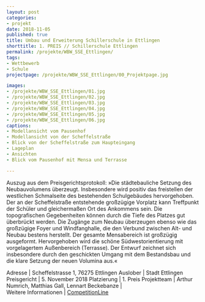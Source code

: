 ```yaml
---
layout: post
categories:
- projekt
date: 2018-11-05
published: true
title: Umbau und Erweiterung Schillerschule in Ettlingen
shorttitle: 1. PREIS // Schillerschule Ettlingen
permalink: /projekte/WBW_SSE_Ettlingen/
tags: 
- Wettbewerb
- Schule
projectpage: /projekte/WBW_SSE_Ettlingen/00_Projektpage.jpg

images:
- /projekte/WBW_SSE_Ettlingen/01.jpg
- /projekte/WBW_SSE_Ettlingen/02.jpg
- /projekte/WBW_SSE_Ettlingen/03.jpg
- /projekte/WBW_SSE_Ettlingen/04.jpg
- /projekte/WBW_SSE_Ettlingen/05.jpg
- /projekte/WBW_SSE_Ettlingen/06.jpg
captions:
- Modellansicht vom Pausenhof
- Modellansicht von der Scheffelstraße
- Blick von der Scheffelstraße zum Haupteingang
- Lageplan
- Ansichten
- Blick vom Pausenhof mit Mensa und Terrasse

---
```

Auszug aus dem Preisgerichtsprotokoll: »Die städtebauliche Setzung des Neubauvolumens überzeugt. Insbesondere wird positiv das freistellen der westlichen Schmalseite des bestehenden Schulgebäudes hervorgehoben. Der an der Scheffelstraße entstehende großzügige Vorplatz kann Treffpunkt der Schüler und gleichermaßen Ort des Ankommens sein. Die topografischen Gegebenheiten können durch die Tiefe des Platzes gut überbrückt werden. Die Zugänge zum Neubau überzeugen ebenso wie das großzügige Foyer und Windfanghalle, die den Verbund zwischen Alt- und Neubau bestens herstellt. Der gesamte Mensabereich ist großzügig ausgeformt. Hervorgehoben wird die schöne Südwestorientierung mit vorgelagertem Außenbereich (Terrasse). Der Entwurf zeichnet sich insbesondere durch den geschickten Umgang mit dem Bestandsbau und die klare Setzung der neuen Volumina aus.«

Adresse					|	Scheffelstrasse 1, 76275 Ettlingen
Auslober				|	Stadt Ettlingen
Preisgericht			|	5. November 2018
Platzierung				|	1. Preis
Projektteam				|	Arthur Numrich, Matthias Gall, Lennart Beckebanze
                        |    
Weitere Informationen       |   [CompetitionLine](https://www.competitionline.com/de/ergebnisse/165454) 


